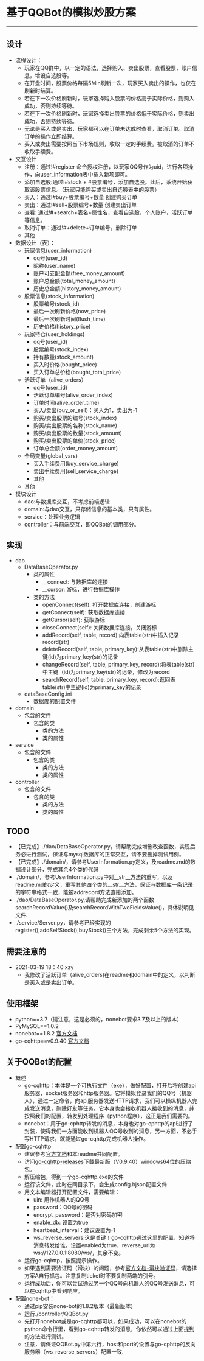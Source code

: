 # 基于QQBot的模拟炒股方案
----
## 设计
- 流程设计：
	- 玩家在QQ群中，以一定的语法，选择购入、卖出股票，查看股票，账户信息，增设自选股等。
	- 在开盘时间，股票价格每隔5Min刷新一次，玩家买入卖出的操作，也仅在刷新时结算。
	- 若在下一次价格刷新时，玩家选择购入股票的价格高于实际价格，则购入成功，否则持续等待。
	- 若在下一次价格刷新时，玩家选择卖出股票的价格低于实际价格，则卖出成功，否则持续等待。
	- 无论是买入或是卖出，玩家都可以在订单未达成时查看，取消订单。取消订单的操作立即结算。
	- 买入或卖出需要按照当下市场规则，收取一定的手续费。被取消的订单不收取手续费。
- 交互设计
	- 注册：通过!#register 命令授权注册，以玩家QQ号作为uid，进行各项操作，向user_information表中插入新项即可。
	- 添加自选股:通过!#stock + #股票编号，添加自选股。此后，系统开始获取该股票信息。（玩家只能购买或卖出自选股表中的股票）
	- 买入：通过!#buy+股票编号+数量 创建购买订单
	- 卖出：通过!#sell+股票编号+数量 创建卖出订单
	- 查看: 通过!#+search+表名+属性名，查看自选股，个人账户，活跃订单等信息。
	- 取消订单：通过!#+delete+订单编号，删除订单
	- 其他
- 数据设计（表）：
	- 玩家信息(user_information)
		- qq号(user_id)
		- 昵称(user_name)
		- 账户可支配金额(free\_money_amount)
		- 账户总金额(total\_money_amount)
		- 历史总金额(history\_money_amount)
	- 股票信息(stock_information)
		- 股票编号(stock_id)
		- 最后一次刷新价格(now_price)
		- 最后一次刷新时间(flush_time)
		- 历史价格(history_price)
	- 玩家持仓(user_holdings)
		- qq号(user_id)
		- 股票编号(stock_index)
		- 持有数量(stock_amount)
		- 买入时价格(bought_price)
		- 买入订单总价格(bought\_total_price)
	- 活跃订单（alive_orders）
		- qq号(user_id)
		- 活跃订单编号(alive\_order_index)
		- 订单时间(alive\_order_time)
		- 买入/卖出(buy_or_sell)：买入为1，卖出为-1
		- 购买/卖出股票的编号(stock_index)
		- 购买/卖出股票的名称(stock_name)
		- 购买/卖出股票的数量(stock_amount)
		- 购买/卖出股票的单价(stock_price)
		- 订单总金额(order\_money_amount)
	- 全局变量(global_vars)
		- 买入手续费用(buy\_service_charge)
		- 卖出手续费用(sell\_service_charge)
		- 其他
	- 其他
- 模块设计
	- dao:与数据库交互，不考虑前端逻辑
	- domain:与dao交互，只存储信息的基本类，只有属性。
	- service：处理业务逻辑
	- controller：与前端交互，即QQBot的调用部分。

## 实现
 
- dao
	- DataBaseOperator.py
		- 类的属性
			- __connect: 与数据库的连接
			- __cursor: 游标，进行数据库操作
		- 类的方法
			- openConnect(self): 打开数据库连接，创建游标
			- getConnect(self): 获取数据库连接
			- getCursor(self): 获取游标
			- closeConnect(self): 关闭数据库连接，关闭游标
			- addRecord(self, table, record):向表table(str)中插入记录record(str)
			- deleteRecord(self, table, primary_key):从表table(str)中删除主键(id)为primary_key(str)的记录
			- changeRecord(self, table, primary_key, record):将表table(str)中主键（id)为primary_key(str)的记录，修改为record
			- searchRecord(self, table, primary_key, record):返回表table(str)中主键(id)为primary_key的记录
	- dataBaseConfig.ini
		- 数据库的配置文件
- domain
	- 包含的文件
		- 包含的类
			- 类的方法
			- 类的属性
- service
	- 包含的文件
		- 包含的类
			- 类的方法
			- 类的属性
- controller
	- 包含的文件
		- 包含的类
			- 类的方法
			- 类的属性
## TODO
- 【已完成】./dao/DataBaseOperator.py，请帮助完成增删改查函数，实现后务必进行测试，保证与mysql数据库的正常交互，请不要删掉测试用例。
- 【已完成】./domain/，请参考UserInformation.py定义，及readme.md的数据设计部分，完成其余4个类的代码
- ./domain/，参考UserInformation.py中对\__str\__方法的重写，以及readme.md的定义，重写其他四个类的\__str__方法，保证与数据库一条记录的字符串格式一致，能被addrecord方法直接添加。
- ./dao/DataBaseOperator.py,请帮助完成新添加的两个函数searchRecordValue()及searchRecordWithTwoFieldsValue()，具体说明见文件.
- ./service/Server.py，请参考已经实现的register(),addSelfStock(),buyStock()三个方法，完成剩余5个方法的实现。
## 需要注意的
- 2021-03-19 18：40 xzy
	- 我修改了活跃订单（alive_orders)在readme和domain中的定义，以判断是买入或是卖出订单。
## 使用框架
- python==3.7（请注意，这是必须的，nonebot要求3.7及以上的版本）
- PyMySQL==1.0.2
- nonebot==1.8.2 [官方文档](https://docs.nonebot.dev/guide/)
- go-cqhttp==v0.9.40 [官方文档](https://docs.go-cqhttp.org/guide/quick_start.html)
## 关于QQBot的配置
- 概述
	- go-cqhttp：本体是一个可执行文件（exe），做好配置，打开后将创建api服务器，socket服务器和http服务器。它将模拟登录我们的QQ号（机器人），通过一定命令，向api服务器发送HTTP请求，我们可以操纵机器人完成发送消息，删除好友等任务。它本身也会接收机器人接收到的消息，并按照我们的配置，转发到处理程序（python程序），这正是我们需要的。
	- nonebot：用于go-cphttp转发的消息，本身也对go-cphttp的api进行了封装，使得我们一方面能收到机器人QQ号收到的消息，另一方面，不必手写HTTP请求，就能通过go-cqhttp完成机器人操作。
- 配置go-cqhttp
	- 建议参考[官方文档](https://docs.go-cqhttp.org/guide/quick_start.html)和本readme共同配置。
	- 访问[go-cqhttp-releases](https://github.com/Mrs4s/go-cqhttp/releases)下载最新版（V0.9.40）windows64位的压缩包。
	- 解压缩包，得到一个go-cqhttp.exe的文件
	- 运行该文件，此时在同目录下，会生成config.hjson配置文件
	- 用文本编辑器打开配置文件，需要编辑：
		- uin: 用作机器人的QQ号
		- password：QQ号的密码
		- encrypt_password：是否对密码加密
		- enable_db: 设置为true
		- heartbeat_interval：建议设置为-1
		- ws\_reverse\_servers:这是关键！go-cqhttp通过这里的配置，知道将消息转发给谁。设置enabled为true，reverse_url为ws://127.0.0.1:8080/ws/，其余不变。
	- 运行go-cqhttp，按照提示操作。
	- 如果遇到需要验证码（滑块）的问题，参考[官方文档-滑块验证码](https://docs.go-cqhttp.org/faq/slider.html)，请选择方案A自行抓包。注意复制ticket时不要复制两端的引号。
	- 运行成功后，你可以尝试通过另一个QQ号向机器人的QQ号发送消息，可以在cqhttp中看到响应。
- 配置none-bot：
	- 通过pip安装none-bot的1.8.2版本（最新版本）
	- 运行./controller/QQBot.py
	- 先打开nonebot或是go-cqhttp都可以，如果成功，可以在nonebot的python命令行里，看到go-cqhttp转发的消息，你依然可以通过上面提到的方法进行测试。
	- 注意，请保证QQBot.py中第六行，host和port的设置与go-cphttp的反向服务器（ws\_reverse\_servers）配置一致.
